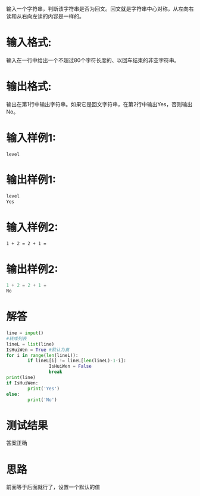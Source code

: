 输入一个字符串，判断该字符串是否为回文。回文就是字符串中心对称，从左向右读和从右向左读的内容是一样的。
# 输入格式:
输入在一行中给出一个不超过80个字符长度的、以回车结束的非空字符串。
# 输出格式:
输出在第1行中输出字符串。如果它是回文字符串，在第2行中输出Yes，否则输出No。
# 输入样例1:
`level`
# 输出样例1:
```python
level
Yes
```
# 输入样例2:
`1 + 2 = 2 + 1 =`
# 输出样例2:
```python
1 + 2 = 2 + 1 =
No
```
# 解答
```python
line = input()
#转成列表
lineL = list(line)
IsHuiWen = True #默认为真
for i in range(len(lineL)):
        if lineL[i] != lineL[len(lineL)-1-i]:
                IsHuiWen = False
                break
print(line)
if IsHuiWen:
        print('Yes')
else:
        print('No')
```
# 测试结果
答案正确
# 思路
前面等于后面就行了，设置一个默认的值
